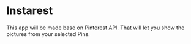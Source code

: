 # Instarest
This app will be made base on Pinterest API.  That will let you show the pictures from your selected Pins. 
